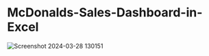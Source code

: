 # McDonalds-Sales-Dashboard-in-Excel
![Screenshot 2024-03-28 130151](https://github.com/prayagpadwal/McDonalds-Sales-Dashboard-in-Excel/assets/65147413/6af1c637-adf9-4345-b45d-4709c34d9a55)
